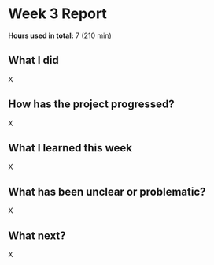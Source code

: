 # Week 3 Report

**Hours used in total:** 7 (210 min)

## What I did

X

## How has the project progressed?

X

## What I learned this week

X

## What has been unclear or problematic?

X

## What next?

X
